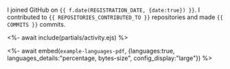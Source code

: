 <!-- Markdown template for metrics bot -->

<!-- template -->
I joined GitHub on `{{ f.date(REGISTRATION_DATE, {date:true}) }}`.
I contributed to `{{ REPOSITORIES_CONTRIBUTED_TO }}` repositories and made `{{ COMMITS }}` commits.


<%- await include(partials/activity.ejs) %>

<%- await embed(`example-languages-pdf`, {languages:true, languages_details:"percentage, bytes-size", config_display:"large"}) %>
